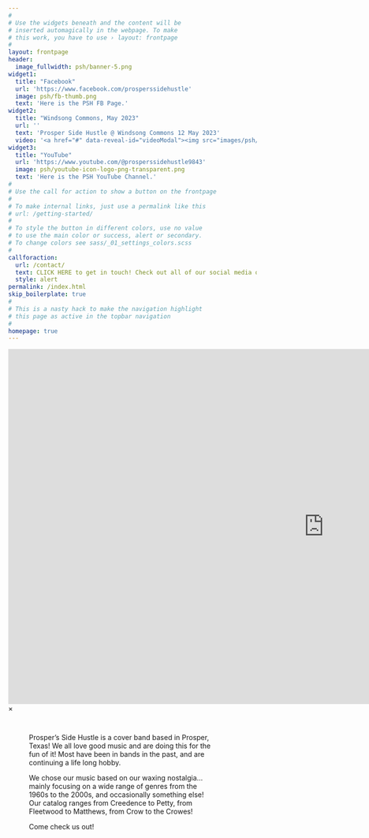 ```yaml
---
#
# Use the widgets beneath and the content will be
# inserted automagically in the webpage. To make
# this work, you have to use › layout: frontpage
#
layout: frontpage
header:
  image_fullwidth: psh/banner-5.png
widget1:
  title: "Facebook"
  url: 'https://www.facebook.com/prosperssidehustle'
  image: psh/fb-thumb.png
  text: 'Here is the PSH FB Page.'
widget2:
  title: "Windsong Commons, May 2023"
  url: ''
  text: 'Prosper Side Hustle @ Windsong Commons 12 May 2023'
  video: '<a href="#" data-reveal-id="videoModal"><img src="images/psh/frontpage-video-thumb.png" width="302" height="182" alt=""/></a>'
widget3:
  title: "YouTube"
  url: 'https://www.youtube.com/@prosperssidehustle9843'
  image: psh/youtube-icon-logo-png-transparent.png
  text: 'Here is the PSH YouTube Channel.'
#
# Use the call for action to show a button on the frontpage
#
# To make internal links, just use a permalink like this
# url: /getting-started/
#
# To style the button in different colors, use no value
# to use the main color or success, alert or secondary.
# To change colors see sass/_01_settings_colors.scss
#
callforaction:
  url: /contact/
  text: CLICK HERE to get in touch! Check out all of our social media or just phone us!
  style: alert
permalink: /index.html
skip_boilerplate: true
#
# This is a nasty hack to make the navigation highlight
# this page as active in the topbar navigation
#
homepage: true
---
```


<div id="videoModal" class="reveal-modal large" data-reveal="">
  <div class="flex-video widescreen vimeo" style="display: block;">
    <iframe width="1280" height="720" src="https://www.youtube.com/embed/YrUHJj4IWqs" frameborder="0" allowfullscreen></iframe>
  </div>
  <a class="close-reveal-modal">&#215;</a>
</div>

<div style="width: 75%; margin: 3em;">
<p>Prosper’s Side Hustle is a cover band based in Prosper, Texas! We all love good music and are doing this for the fun of it! Most have been in bands in the past, and are continuing a life long hobby.</p>

<p>We chose our music based on our waxing nostalgia… mainly focusing on a wide range of genres from the 1960s to the 2000s, and occasionally something else! Our catalog ranges from Creedence to Petty, from Fleetwood to Matthews, from Crow to the Crowes!</p>

<p>Come check us out!</p>
</div>

